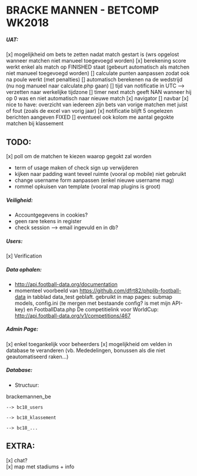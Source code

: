﻿# BRACKE MANNEN - BETCOMP WK2018

##### UAT:

[x] mogelijkheid om bets te zetten nadat match gestart is (wrs opgelost wanneer matchen niet manueel toegevoegd worden)
[x] berekening score werkt enkel als match op FINISHED staat (gebeurt automatisch als matchen niet manueel toegevoegd worden)
[] calculate punten aanpassen zodat ook na poule werkt (met penalties)
[] automatisch berekenen na de wedstrijd (nu nog manueel naar calculate.php gaan)
[] tijd van notificatie in UTC --> verzetten naar werkelijke tijdzone
[] timer next match geeft NAN wanneer hij op 0 was en niet automatisch naar nieuwe match
[x] navigator
[] navbar 
[x] nice to have: overzicht van iedereen zijn bets van vorige matchen met juist of fout (zoals de excel van vorig jaar)
[x] notificatie blijft 5 ongelezen berichten aangeven FIXED
[] eventueel ook kolom me aantal gegokte matchen bij klassement


## TODO:

[x] poll om de matchen te kiezen waarop gegokt zal worden
- term of usage maken of check sign up verwijderen
- kijken naar padding want teveel ruimte (vooral op mobile) niet gebruikt
- change username form aanpassen (enkel nieuwe username mag)
- rommel opkuisen van template (vooral map plugins is groot)

##### Veiligheid:

- Accountgegevens in cookies?
- geen rare tekens in register
- check session --> email ingevuld en in db? 

##### Users:

[x] Verification

##### Data ophalen:

- http://api.football-data.org/documentation
- momenteel voorbeeld van https://github.com/dfrt82/phplib-football-data in tabblad data_test geblaft.
  gebruikt in map pages: submap models, config.ini (te mergen met bestaande config? is met mijn API-key) en FootballData.php
  De competitielink voor WorldCup: http://api.football-data.org/v1/competitions/467
  
##### Admin Page:

[x] enkel toegankelijk voor beheerders
[x] mogelijkheid om velden in database te veranderen (vb. Mededelingen, bonussen als die niet geautomatiseerd raken...)

##### Database:

- Structuur:

 brackemannen_be
 
    --> bc18_users
	
    --> bc18_klassement
	
    --> bc18_...
	
	

## EXTRA:

[x] chat?  
[x] map met stadiums + info



	
